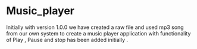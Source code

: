 # Music_player
Initially with version 1.0.0 we have created a raw file and used mp3 song from our own system to create a music player application with
functionality of Play , Pause and stop has been added initially .

